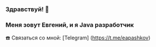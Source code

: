 ### Здравствуй! 👋

### Меня зовут Евгений, и я Java разработчик

☎️ Связаться со мной: [Telegram] (https://t.me/eapashkov)

<!--
**EAPashkovJ/EAPashkovJ** is a ✨ _special_ ✨ repository because its `README.md` (this file) appears on your GitHub profile.

Here are some ideas to get you started:

- 🔭 I’m currently working on ...
- 🌱 I’m currently learning ...
- 👯 I’m looking to collaborate on ...
- 🤔 I’m looking for help with ...
- 💬 Ask me about ...
- 📫 How to reach me: ...
- 😄 Pronouns: ...
- ⚡ Fun fact: ...
-->
